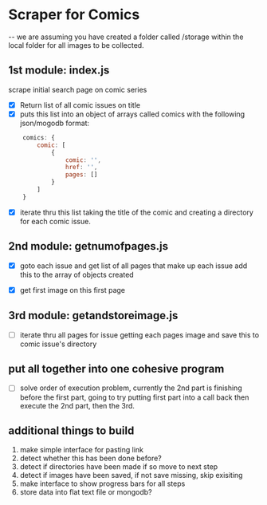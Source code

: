 # Scraper for Comics

-- we are assuming you have created a folder called /storage within the local folder for all images to be collected.

## 1st module: index.js
scrape initial search page on comic series

- [x] Return list of all comic issues on title
- [x] puts this list into an object of arrays called comics with the following json/mogodb format:

```javascript
    comics: {
        comic: [
            {
                comic: '',
                href: '',
                pages: []
            }
        ]
    }
```

- [x] iterate thru this list taking the title of the comic and creating a directory for each comic issue.

## 2nd module: getnumofpages.js
- [x] goto each issue and get list of all pages that make up each issue add this to the array of objects created
- [x] get first image on this first page


## 3rd module: getandstoreimage.js
- [ ] iterate thru all pages for issue getting each pages image and save this to comic issue's directory

## put all together into one cohesive program
- [ ] solve order of execution problem, currently the 2nd part is finishing before the first part, going to try putting first part into a call back then execute the 2nd part, then the 3rd.


## additional things to build
1. make simple interface for pasting link
2. detect whether this has been done before?
3. detect if directories have been made if so move to next step
4. detect if images have been saved, if not save missing, skip 
exisiting
5. make interface to show progress bars for all steps
6. store data into flat text file or mongodb?






